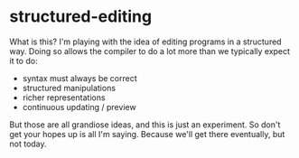 # structured-editing

What is this? I'm playing with the idea of editing programs in a structured way. Doing so allows the compiler to do a lot more than we typically expect it to do:

* syntax must always be correct
* structured manipulations
* richer representations
* continuous updating / preview

But those are all grandiose ideas, and this is just an experiment. So don't get your hopes up is all I'm saying. Because we'll get there eventually, but not today.
